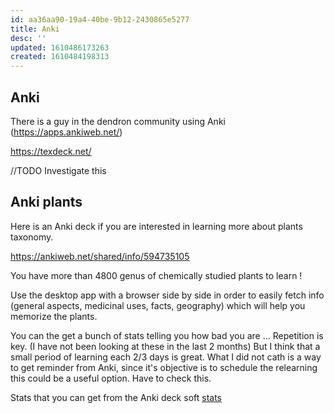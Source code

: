 ```yaml
---
id: aa36aa90-19a4-40be-9b12-2430865e5277
title: Anki
desc: ''
updated: 1610486173263
created: 1610484198313
---
```


## Anki

There is a guy in the dendron community using Anki (https://apps.ankiweb.net/)

https://texdeck.net/

//TODO Investigate this 


## Anki plants

Here is an Anki deck if you are interested in learning more about plants taxonomy.

https://ankiweb.net/shared/info/594735105

You have more than 4800 genus of chemically studied plants to learn !

Use the desktop app with a browser side by side in order to easily fetch info (general aspects, medicinal uses, facts, geography) which will help you memorize the plants.

You can the get a bunch of stats telling you how bad you are ... Repetition is key. (I have not been looking at these in the last 2 months)
But I think that a small period of learning each 2/3 days is great. What I did not cath is a way to get reminder from Anki, since it's objective is to schedule the relearning this could be a useful option. Have to check this.

Stats that you can get from the Anki deck soft 
[stats](assets/anki-stats-2021-01-12@21-47-51.pdf)